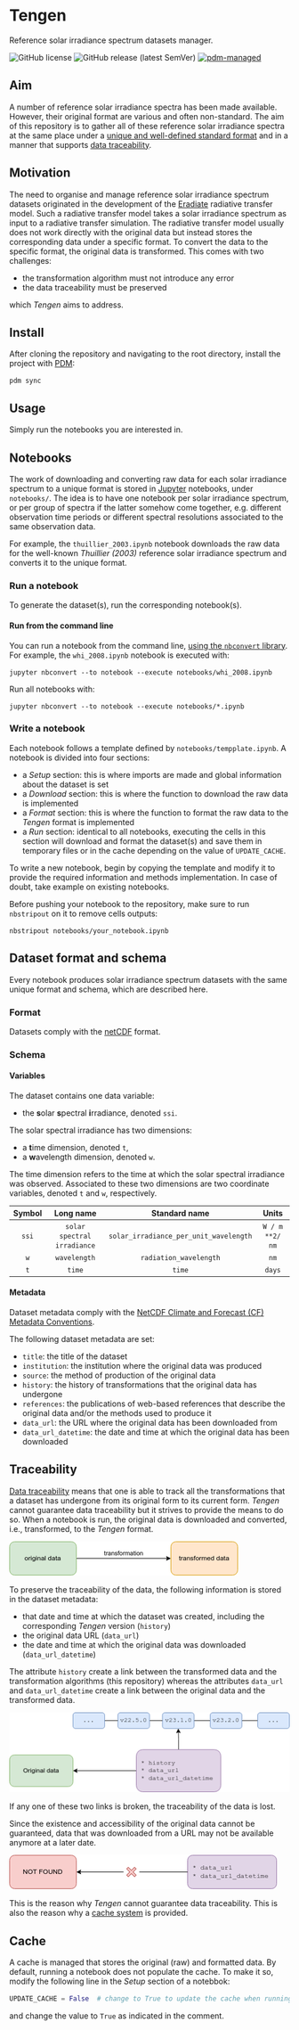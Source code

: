 # Tengen

Reference solar irradiance spectrum datasets manager.

![GitHub license](https://img.shields.io/github/license/nollety/tengen)
![GitHub release (latest SemVer)](https://img.shields.io/github/v/release/nollety/tengen)
[![pdm-managed](https://img.shields.io/badge/pdm-managed-blueviolet)](https://pdm.fming.dev)

## Aim

A number of reference solar irradiance spectra has been made available.
However, their original format are various and often non-standard.
The aim of this repository is to gather all of these reference solar irradiance 
spectra at the same place under a 
[unique and well-defined standard format](#dataset-format-and-schema) and
in a manner that supports [data traceability](#traceability).

## Motivation

The need to organise and manage reference solar irradiance spectrum datasets
originated in the development of the
[Eradiate](https://github.com/eradiate/eradiate) radiative transfer model.
Such a radiative transfer model takes a solar irradiance spectrum as input to
a radiative transfer simulation.
The radiative transfer model usually does not work directly with the original 
data but instead stores the corresponding data under a specific format.
To convert the data to the specific format, the original data is transformed.
This comes with two challenges:

* the transformation algorithm must not introduce any error
* the data traceability must be preserved

which *Tengen* aims to address.

## Install

After cloning the repository and navigating to the root directory,
install the project with [PDM](https://pdm.fming.dev):

```shell
pdm sync
```

## Usage

Simply run the notebooks you are interested in.

## Notebooks

The work of downloading and converting raw data for each solar irradiance
spectrum to a unique format is stored in [Jupyter](https://jupyter.org/) 
notebooks, under `notebooks/`.
The idea is to have one notebook per solar irradiance spectrum, or per group
of spectra if the latter somehow come together, e.g. different observation 
time periods or different spectral resolutions associated to the same 
observation data.

For example, the `thuillier_2003.ipynb` notebook downloads the raw data for 
the well-known *Thuillier (2003)* reference solar irradiance spectrum and
converts it to the unique format.


### Run a notebook

To generate the dataset(s), run the corresponding notebook(s).

#### Run from the command line

You can run a notebook from the command line, [using the `nbconvert` library](https://nbconvert.readthedocs.io/en/latest/execute_api.html#executing-notebooks-from-the-command-line).
For example, the `whi_2008.ipynb` notebook is executed with:

```shell
jupyter nbconvert --to notebook --execute notebooks/whi_2008.ipynb
```

Run all notebooks with:

```shell
jupyter nbconvert --to notebook --execute notebooks/*.ipynb
```


### Write a notebook

Each notebook follows a template defined by `notebooks/tempplate.ipynb`. A notebook is divided into four sections:
* a *Setup* section: this is where imports are made and global information about the dataset is set
* a *Download* section: this is where the function to download the raw data is implemented
* a *Format* section: this is where the function to format the raw data to the *Tengen* format is implemented
* a *Run* section: identical to all notebooks, executing the cells in this section will download and format the dataset(s) and save them in temporary files or in the cache depending on the value of `UPDATE_CACHE`.

To write a new notebook, begin by copying the template and modify it to 
provide the required information and methods implementation.
In case of doubt, take example on existing notebooks.

Before pushing your notebook to the repository, make sure to run `nbstripout`
on it to remove cells outputs:

```shell
nbstripout notebooks/your_notebook.ipynb
```


## Dataset format and schema

Every notebook produces solar irradiance spectrum datasets with the same unique format and schema, which are described here.

### Format

Datasets comply with the [netCDF](https://www.unidata.ucar.edu/software/netcdf/) format.

### Schema

#### Variables

The dataset contains one data variable:
* the **s**olar **s**pectral **i**rradiance, denoted `ssi`.

The solar spectral irradiance has two dimensions:
* a **t**ime dimension, denoted `t`,
* a **w**avelength dimension, denoted `w`.

The time dimension refers to the time at which the solar spectral irradiance was observed.
Associated to these two dimensions are two coordinate variables, denoted `t` and `w`, respectively.

| Symbol |          Long name          |             Standard name              |      Units      |
| :----: | :-------------------------: | :------------------------------------: | :-------------: |
| `ssi`  | `solar spectral irradiance` | `solar_irradiance_per_unit_wavelength` | `W / m **2/ nm` |
|  `w`   |        `wavelength`         |         `radiation_wavelength`         |      `nm`       |
|  `t`   |           `time`            |                 `time`                 |     `days`      |


#### Metadata

Dataset metadata comply with the [NetCDF Climate and Forecast (CF) Metadata Conventions](https://cfconventions.org/Data/cf-conventions/cf-conventions-1.10/cf-conventions.html).

The following dataset metadata are set:

* `title`: the title of the dataset
* `institution`: the institution where the original data was produced
* `source`: the method of production of the original data
* `history`: the history of transformations that the original data has undergone
* `references`: the publications of web-based references that describe the 
  original data and/or the methods used to produce it
* `data_url`: the URL where the original data has been downloaded from
* `data_url_datetime`: the date and time at which the original data has been 
  downloaded

## Traceability

[Data traceability](https://codata.org/rdm-terminology/data-traceability/)
means that one is able to track all the transformations that a dataset has
undergone from its original form to its current form.
*Tengen* cannot guarantee data traceability but it strives to provide the
means to do so.
When a notebook is run, the original data is downloaded and converted, i.e.,
transformed, to the *Tengen* format.

![image](img/traceability.png)

To preserve the traceability of the data, the following information is stored
in the dataset metadata:

* that date and time at which the dataset was created, including the
  corresponding *Tengen* version (`history`)
* the original data URL (`data_url`)
* the date and time at which the original data was downloaded (`data_url_datetime`)

The attribute `history` create a link between the transformed data and the 
transformation algorithms (this repository) whereas the attributes `data_url` 
and `data_url_datetime` create a link between the original data and the 
transformed data.

![image](img/traceability2.png)

If any one of these two links is broken, the traceability of the data is lost.

Since the existence and accessibility of the original data cannot be guaranteed,
data that was downloaded from a URL may not be available anymore at a later
date.

![image](img/traceability3.png)

This is the reason why *Tengen* cannot guarantee data traceability.
This is also the reason why a [cache system](#cache) is provided.

## Cache

A cache is managed that stores the original (raw) and formatted data.
By default, running a notebook does not populate the cache.
To make it so, modify the following line in the *Setup* section of a notebbok:

```python
UPDATE_CACHE = False  # change to True to update the cache when running this notebook
```

and change the value to `True` as indicated in the comment.

